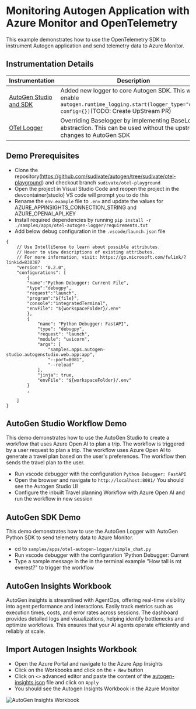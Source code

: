 # Monitoring Autogen Application with Azure Monitor and OpenTelemetry

This example demonstrates how to use the OpenTelemetry SDK to instrument Autogen application and send telemetry data to Azure Monitor.


## Instrumentation Details

| Instrumentation | Description |
|-----------------|-------------|
| [AutoGen Studio and SDK ](./../../../autogen/logger/otel_logger.py) | Added new logger to core Autogen SDK. This will enable `autogen.runtime_logging.start(logger_type="otel", config={})`(TODO: Create UpStream PR)   |
| [OTel Logger](./otel_logger.py) | Overriding Baselogger by implementing BaseLogger abstraction. This can be used without the upstream changes to AutoGen SDK |

## Demo Prerequisites
- Clone the repository(https://github.com/sudivate/autogen/tree/sudivate/otel-playground) and checkout branch `sudivate/otel-playground`
- Open the project in Visual Studio Code and reopen the project in the devcontainer(studio) VS code will prompt you to do this
- Rename the `env.example` file to `.env` and update the values for AZURE_APPINSIGHTS_CONNECTION_STRING and AZURE_OPENAI_API_KEY
- Install required dependencies by running `pip install -r ./samples/apps/otel-autogen-logger/requirements.txt`
- Add  below debug configuration in the `.vscode/launch.json` file
```
{
    // Use IntelliSense to learn about possible attributes.
    // Hover to view descriptions of existing attributes.
    // For more information, visit: https://go.microsoft.com/fwlink/?linkid=830387
    "version": "0.2.0",
    "configurations": [
        {
        "name":"Python Debugger: Current File",
        "type":"debugpy",
        "request":"launch",
        "program":"${file}",
        "console":"integratedTerminal",
        "envFile": "${workspaceFolder}/.env"
        },
        {
            "name": "Python Debugger: FastAPI",
            "type": "debugpy",
            "request": "launch",
            "module": "uvicorn",
            "args": [
                "samples.apps.autogen-studio.autogenstudio.web.app:app",
                "--port=8081",
                "--reload"
            ],
            "jinja": true,
            "envFile": "${workspaceFolder}/.env"
        }
        ,

    ]
}
```


## AutoGen Studio Workflow Demo

This demo demonstrates how to use the AutoGen Studio to create a workflow that uses Azure Open AI to plan a trip. The workflow is triggered by a user request to plan a trip. The workflow uses Azure Open AI to generate a travel plan based on the user's preferences. The workflow then sends the travel plan to the user.

- Run vscode debugger with the configuration `Python Debugger: FastAPI`
- Open the browser and navigate to `http://localhost:8081/` You should see the Autogen Studio UI
- Configure the inbuilt Travel planning Workflow with Azure Open AI and run the workflow in new session

## AutoGen SDK Demo

This demo demonstrates how to use the AutoGen Logger with AutoGen Python SDK to send telemetry data to Azure Monitor.

- cd to `samples/apps/otel-autogen-logger/simple_chat.py`
- Run vscode debugger with the configuration `Python Debugger: Current
- Type a sample message in the in the terminal example "How tall is mt everest?" to trigger the workflow

## AutoGen Insights Workbook

AutoGen insights is streamlined with AgentOps, offering real-time visibility into agent performance and interactions. Easily track metrics such as execution times, costs, and error rates across sessions. The dashboard provides detailed logs and visualizations, helping identify bottlenecks and optimize workflows. This ensures that your AI agents operate efficiently and reliably at scale.

## Import Autogen Insights Workbook

- Open the Azure Portal and navigate to the Azure App Insights
- Click on the Workbooks and click on the `+ New` button
- Click on `<>` advanced editor and paste the content of the [autogen-insights.json](./autogen-insights.json) file and click on `Apply`
- You should see the Autogen Insights Workbook in the Azure Monitor


![AutoGen Insights Workbook](./images/autogen_insights.gif)